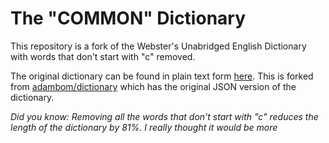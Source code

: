 The "COMMON" Dictionary
================================

This repository is a fork of the Webster's Unabridged English Dictionary with words that don't start with "c" removed.

The original dictionary can be found in plain text form [here](http://www.gutenberg.org/ebooks/29765).
This is forked from [adambom/dictionary](https://github.com/adambom/dictionary) which has the original JSON version of the dictionary.


_Did you know: Removing all the words that don't start with "c" reduces the length of the dictionary by 81%. I really thought it would be more_
